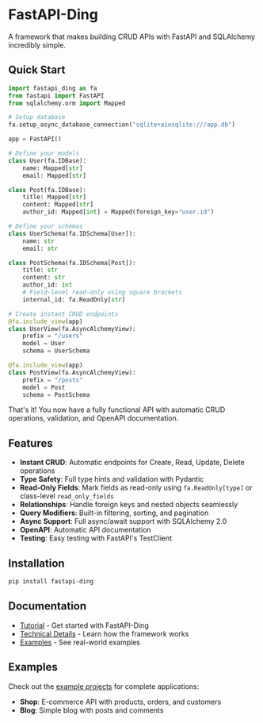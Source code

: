 # FastAPI-Ding

A framework that makes building CRUD APIs with FastAPI and SQLAlchemy incredibly simple.

## Quick Start

```python
import fastapi_ding as fa
from fastapi import FastAPI
from sqlalchemy.orm import Mapped

# Setup database
fa.setup_async_database_connection("sqlite+aiosqlite:///app.db")

app = FastAPI()

# Define your models
class User(fa.IDBase):
    name: Mapped[str]
    email: Mapped[str]

class Post(fa.IDBase):
    title: Mapped[str]
    content: Mapped[str]
    author_id: Mapped[int] = Mapped(foreign_key="user.id")

# Define your schemas
class UserSchema(fa.IDSchema[User]):
    name: str
    email: str

class PostSchema(fa.IDSchema[Post]):
    title: str
    content: str
    author_id: int
    # Field-level read-only using square brackets
    internal_id: fa.ReadOnly[str]

# Create instant CRUD endpoints
@fa.include_view(app)
class UserView(fa.AsyncAlchemyView):
    prefix = "/users"
    model = User
    schema = UserSchema

@fa.include_view(app)
class PostView(fa.AsyncAlchemyView):
    prefix = "/posts"
    model = Post
    schema = PostSchema
```

That's it! You now have a fully functional API with automatic CRUD operations, validation, and OpenAPI documentation.

## Features

- **Instant CRUD**: Automatic endpoints for Create, Read, Update, Delete operations
- **Type Safety**: Full type hints and validation with Pydantic
- **Read-Only Fields**: Mark fields as read-only using `fa.ReadOnly[type]` or class-level `read_only_fields`
- **Relationships**: Handle foreign keys and nested objects seamlessly
- **Query Modifiers**: Built-in filtering, sorting, and pagination
- **Async Support**: Full async/await support with SQLAlchemy 2.0
- **OpenAPI**: Automatic API documentation
- **Testing**: Easy testing with FastAPI's TestClient

## Installation

```bash
pip install fastapi-ding
```

## Documentation

- [Tutorial](docs/tutorial.md) - Get started with FastAPI-Ding
- [Technical Details](docs/technical_details.md) - Learn how the framework works
- [Examples](example-projects/) - See real-world examples

## Examples

Check out the [example projects](example-projects/) for complete applications:

- **Shop**: E-commerce API with products, orders, and customers
- **Blog**: Simple blog with posts and comments
